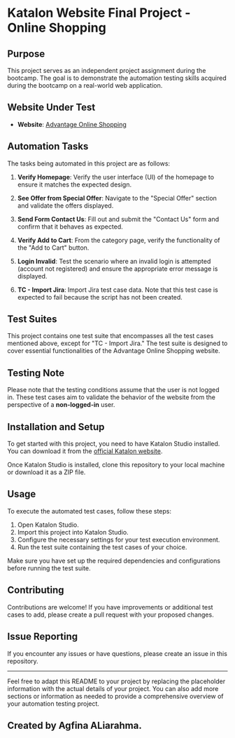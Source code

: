 # Katalon Website Final Project - Online Shopping

## Purpose
This project serves as an independent project assignment during the bootcamp. The goal is to demonstrate the automation testing skills acquired during the bootcamp on a real-world web application.

## Website Under Test
- **Website**: [Advantage Online Shopping](https://www.advantageonlineshopping.com/#/)

## Automation Tasks
The tasks being automated in this project are as follows:

1. **Verify Homepage**: Verify the user interface (UI) of the homepage to ensure it matches the expected design.

2. **See Offer from Special Offer**: Navigate to the "Special Offer" section and validate the offers displayed.

3. **Send Form Contact Us**: Fill out and submit the "Contact Us" form and confirm that it behaves as expected.

4. **Verify Add to Cart**: From the category page, verify the functionality of the "Add to Cart" button.

5. **Login Invalid**: Test the scenario where an invalid login is attempted (account not registered) and ensure the appropriate error message is displayed.

6. **TC - Import Jira**: Import Jira test case data. Note that this test case is expected to fail because the script has not been created.

## Test Suites
This project contains one test suite that encompasses all the test cases mentioned above, except for "TC - Import Jira." The test suite is designed to cover essential functionalities of the Advantage Online Shopping website.

## Testing Note
Please note that the testing conditions assume that the user is not logged in. These test cases aim to validate the behavior of the website from the perspective of a **non-logged-in** user.

## Installation and Setup

To get started with this project, you need to have Katalon Studio installed. You can download it from the [official Katalon website](https://www.katalon.com/download/).

Once Katalon Studio is installed, clone this repository to your local machine or download it as a ZIP file.

## Usage

To execute the automated test cases, follow these steps:
1. Open Katalon Studio.
2. Import this project into Katalon Studio.
3. Configure the necessary settings for your test execution environment.
4. Run the test suite containing the test cases of your choice.

Make sure you have set up the required dependencies and configurations before running the test suite.


## Contributing

Contributions are welcome! If you have improvements or additional test cases to add, please create a pull request with your proposed changes.

## Issue Reporting

If you encounter any issues or have questions, please create an issue in this repository.

---

Feel free to adapt this README to your project by replacing the placeholder information with the actual details of your project. You can also add more sections or information as needed to provide a comprehensive overview of your automation testing project.

Created by Agfina ALiarahma.
---

